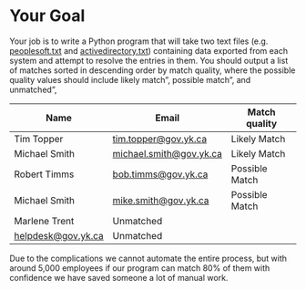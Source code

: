 # Your Goal

Your job is to write a Python program that will take two text files
(e.g. [peoplesoft.txt](peoplesoft.txt) and
[activedirectory.txt](activedirectory.txt)) containing data exported
from each system and attempt to resolve the entries in them. You should
output a list of matches sorted in descending order by match quality,
where the possible quality values should include likely match”,
possible match”, and unmatched”,

| Name               | Email                   | Match quality  |
|--------------------|-------------------------|----------------|
| Tim Topper         | tim.topper@gov.yk.ca    | Likely Match   |
| Michael Smith      | michael.smith@gov.yk.ca | Likely Match   |
| Robert Timms       | bob.timms@gov.yk.ca     | Possible Match |
| Michael Smith      | mike.smith@gov.yk.ca    | Possible Match |
| Marlene Trent      | Unmatched               |                |
| helpdesk@gov.yk.ca | Unmatched               |       

Due to the complications we cannot automate the entire process, but with
around 5,000 employees if our program can match 80% of them with
confidence we have saved someone a lot of manual work.
